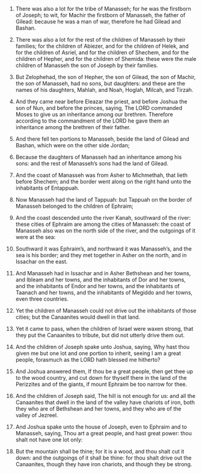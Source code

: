1. There was also a lot for the tribe of Manasseh; for he was the
firstborn of Joseph; to wit, for Machir the firstborn of Manasseh, the
father of Gilead: because he was a man of war, therefore he had Gilead
and Bashan.

2. There was also a lot for the rest of the children of Manasseh by
their families; for the children of Abiezer, and for the children of
Helek, and for the children of Asriel, and for the children of
Shechem, and for the children of Hepher, and for the children of
Shemida: these were the male children of Manasseh the son of Joseph by
their families.

3. But Zelophehad, the son of Hepher, the son of Gilead, the son of
Machir, the son of Manasseh, had no sons, but daughters: and these are
the names of his daughters, Mahlah, and Noah, Hoglah, Milcah, and
Tirzah.

4. And they came near before Eleazar the priest, and before Joshua
the son of Nun, and before the princes, saying, The LORD commanded
Moses to give us an inheritance among our brethren. Therefore
according to the commandment of the LORD he gave them an inheritance
among the brethren of their father.

5. And there fell ten portions to Manasseh, beside the land of
Gilead and Bashan, which were on the other side Jordan;

6. Because
the daughters of Manasseh had an inheritance among his sons: and the
rest of Manasseh’s sons had the land of Gilead.

7. And the coast of Manasseh was from Asher to Michmethah, that
lieth before Shechem; and the border went along on the right hand unto
the inhabitants of Entappuah.

8. Now Manasseh had the land of Tappuah: but Tappuah on the border
of Manasseh belonged to the children of Ephraim;

9. And the coast
descended unto the river Kanah, southward of the river: these cities
of Ephraim are among the cities of Manasseh: the coast of Manasseh
also was on the north side of the river, and the outgoings of it were
at the sea:

10. Southward it was Ephraim’s, and northward it was
Manasseh’s, and the sea is his border; and they met together in Asher
on the north, and in Issachar on the east.

11. And Manasseh had in Issachar and in Asher Bethshean and her
towns, and Ibleam and her towns, and the inhabitants of Dor and her
towns, and the inhabitants of Endor and her towns, and the inhabitants
of Taanach and her towns, and the inhabitants of Megiddo and her
towns, even three countries.

12. Yet the children of Manasseh could not drive out the inhabitants
of those cities; but the Canaanites would dwell in that land.

13. Yet it came to pass, when the children of Israel were waxen
strong, that they put the Canaanites to tribute, but did not utterly
drive them out.

14. And the children of Joseph spake unto Joshua, saying, Why hast
thou given me but one lot and one portion to inherit, seeing I am a
great people, forasmuch as the LORD hath blessed me hitherto?

15. And Joshua answered them, If thou be a great people, then get thee up
to the wood country, and cut down for thyself there in the land of the
Perizzites and of the giants, if mount Ephraim be too narrow for thee.

16. And the children of Joseph said, The hill is not enough for us:
and all the Canaanites that dwell in the land of the valley have
chariots of iron, both they who are of Bethshean and her towns, and
they who are of the valley of Jezreel.

17. And Joshua spake unto the house of Joseph, even to Ephraim and
to Manasseh, saying, Thou art a great people, and hast great power:
thou shalt not have one lot only:

18. But the mountain shall be
thine; for it is a wood, and thou shalt cut it down: and the outgoings
of it shall be thine: for thou shalt drive out the Canaanites, though
they have iron chariots, and though they be strong.